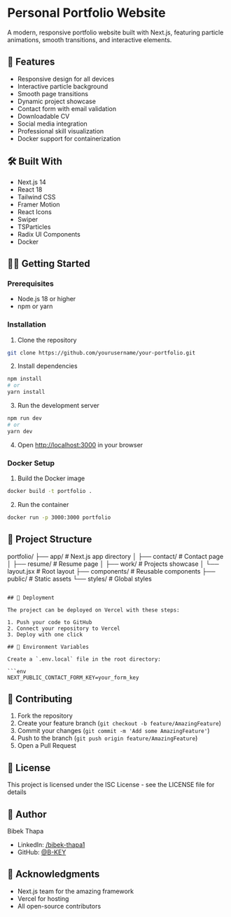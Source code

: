 # Personal Portfolio Website

A modern, responsive portfolio website built with Next.js, featuring particle animations, smooth transitions, and interactive elements.

## 🚀 Features

- Responsive design for all devices
- Interactive particle background
- Smooth page transitions
- Dynamic project showcase
- Contact form with email validation
- Downloadable CV
- Social media integration
- Professional skill visualization
- Docker support for containerization

## 🛠️ Built With

- Next.js 14
- React 18
- Tailwind CSS
- Framer Motion
- React Icons
- Swiper
- TSParticles
- Radix UI Components
- Docker

## 🏃‍♂️ Getting Started

### Prerequisites

- Node.js 18 or higher
- npm or yarn

### Installation

1. Clone the repository

```bash
git clone https://github.com/yourusername/your-portfolio.git
```

2. Install dependencies
```bash
npm install
# or
yarn install
```

3. Run the development server
```bash
npm run dev
# or
yarn dev
```

4. Open [http://localhost:3000](http://localhost:3000) in your browser

### Docker Setup

1. Build the Docker image

```bash
docker build -t portfolio .
```

2. Run the container
```bash
docker run -p 3000:3000 portfolio
```

## 📁 Project Structure

portfolio/
├── app/ # Next.js app directory
│ ├── contact/ # Contact page
│ ├── resume/ # Resume page
│ ├── work/ # Projects showcase
│ └── layout.jsx # Root layout
├── components/ # Reusable components
├── public/ # Static assets
└── styles/ # Global styles
```

## 🚀 Deployment

The project can be deployed on Vercel with these steps:

1. Push your code to GitHub
2. Connect your repository to Vercel
3. Deploy with one click

## 📝 Environment Variables

Create a `.env.local` file in the root directory:

```env
NEXT_PUBLIC_CONTACT_FORM_KEY=your_form_key
```

## 🤝 Contributing

1. Fork the repository
2. Create your feature branch (`git checkout -b feature/AmazingFeature`)
3. Commit your changes (`git commit -m 'Add some AmazingFeature'`)
4. Push to the branch (`git push origin feature/AmazingFeature`)
5. Open a Pull Request

## 📄 License

This project is licensed under the ISC License - see the LICENSE file for details

## 👤 Author

Bibek Thapa
- LinkedIn: [/bibek-thapa1](https://www.linkedin.com/in/bibek-thapa1/)
- GitHub: [@B-KEY](https://github.com/B-KEY)

## 🙏 Acknowledgments

- Next.js team for the amazing framework
- Vercel for hosting
- All open-source contributors